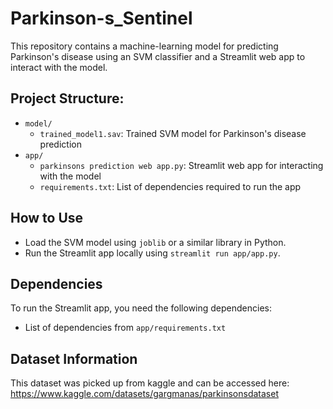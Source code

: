 # Parkinson-s_Sentinel


This repository contains a machine-learning model for predicting Parkinson's disease using an SVM classifier and a Streamlit web app to interact with the model.
## Project Structure:

- `model/`
  - `trained_model1.sav`: Trained SVM model for Parkinson's disease prediction
- `app/`
  - `parkinsons prediction web app.py`: Streamlit web app for interacting with the model
  - `requirements.txt`: List of dependencies required to run the app
## How to Use

- Load the SVM model using `joblib` or a similar library in Python.
- Run the Streamlit app locally using `streamlit run app/app.py`.
## Dependencies

To run the Streamlit app, you need the following dependencies:
- List of dependencies from `app/requirements.txt`
## Dataset Information

This dataset was picked up from kaggle and can be accessed here: <https://www.kaggle.com/datasets/gargmanas/parkinsonsdataset>
